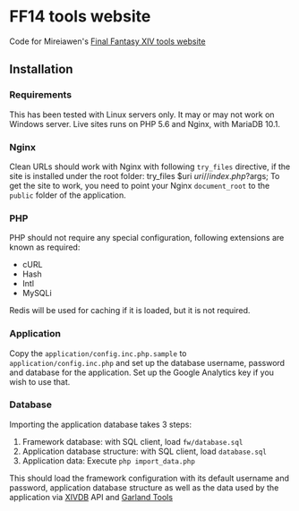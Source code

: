 # FF14 tools website

Code for Mireiawen's [Final Fantasy XIV tools website](https://ff14.mireiawen.net/)

## Installation

### Requirements
This has been tested with Linux servers only. It may or may not work on Windows server. Live sites runs on PHP 5.6 and Nginx, with MariaDB 10.1.

### Nginx
Clean URLs should work with Nginx with following `try_files` directive, if the site is installed under the root folder:
    try_files $uri $uri/ /index.php?$args;
To get the site to work, you need to point your Nginx `document_root` to the `public` folder of the application.

### PHP
PHP should not require any special configuration, following extensions are known as required:
 - cURL
 - Hash
 - Intl
 - MySQLi

Redis will be used for caching if it is loaded, but it is not required.

### Application
Copy the `application/config.inc.php.sample` to `application/config.inc.php` and set up the database username, password and database for the application. Set up the Google Analytics key if you wish to use that.

### Database
Importing the application database takes 3 steps:
 1. Framework database: with SQL client, load `fw/database.sql`
 2. Application database structure: with SQL client, load `database.sql`
 3. Application data: Execute `php import_data.php`

This should load the framework configuration with its default username and password, application database structure as well as the data used by the application via [XIVDB](http://xivdb.com/) API and [Garland Tools](http://garlandtools.org/)

